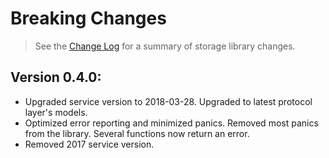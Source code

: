 # Breaking Changes

> See the [Change Log](ChangeLog.md) for a summary of storage library changes.

## Version 0.4.0:
- Upgraded service version to 2018-03-28. Upgraded to latest protocol layer's models.
- Optimized error reporting and minimized panics. Removed most panics from the library. Several functions now return an error.
- Removed 2017 service version.